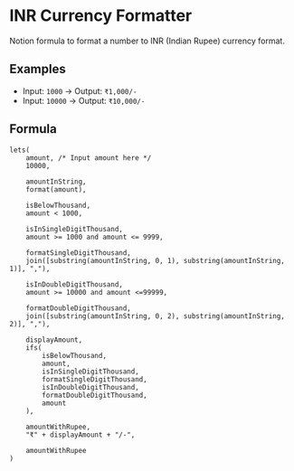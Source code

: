 # INR Currency Formatter

Notion formula to format a number to INR (Indian Rupee) currency format.

## Examples

- Input: `1000` -> Output: `₹1,000/-`
- Input: `10000` -> Output: `₹10,000/-`

## Formula

```
lets(
	amount, /* Input amount here */
	10000,

	amountInString,
	format(amount),

	isBelowThousand,
	amount < 1000,

	isInSingleDigitThousand,
	amount >= 1000 and amount <= 9999,

	formatSingleDigitThousand,
	join([substring(amountInString, 0, 1), substring(amountInString, 1)], ","),

	isInDoubleDigitThousand,
	amount >= 10000 and amount <=99999,

	formatDoubleDigitThousand,
	join([substring(amountInString, 0, 2), substring(amountInString, 2)], ","),

	displayAmount,
	ifs(
		isBelowThousand,
		amount,
		isInSingleDigitThousand,
		formatSingleDigitThousand,
		isInDoubleDigitThousand,
		formatDoubleDigitThousand,
		amount
	),

	amountWithRupee,
	"₹" + displayAmount + "/-",

	amountWithRupee
)
```
